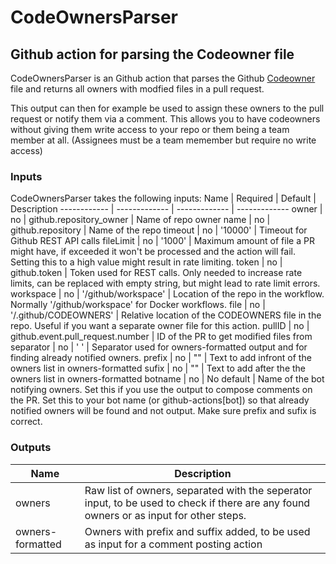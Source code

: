 # CodeOwnersParser
## Github action for parsing the Codeowner file
CodeOwnersParser is an Github action that parses the Github [Codeowner](https://docs.github.com/en/repositories/managing-your-repositorys-settings-and-features/customizing-your-repository/about-code-owners)
file and returns all owners with modfied files in a pull request.

This output can then for example be used to assign these owners to the pull request or notify them via a comment.
This allows you to have codeowners without giving them write access to your repo or them being a team member at all. (Assignees must be a team memember but require no write access)

### Inputs
CodeOwnersParser takes the following inputs:
Name | Required | Default | Description
------------ | ------------- | ------------- | -------------
owner | no | github.repository_owner | Name of repo owner
name | no | github.repository | Name of the repo
timeout | no | '10000' | Timeout for Github REST API calls
fileLimit | no | '1000' | Maximum amount of file a PR might have, if exceeded it won't be processed and the action will fail. Setting this to a high value might result in rate limiting.
token | no | github.token | Token used for REST calls. Only needed to increase rate limits, can be replaced with empty string, but might lead to rate limit errors.
workspace | no | '/github/workspace' | Location of the repo in the workflow. Normally '/github/workspace' for Docker workflows.
file | no | '/.github/CODEOWNERS' | Relative location of the CODEOWNERS file in the repo. Useful if you want a separate owner file for this action.
pullID | no | github.event.pull_request.number | ID of the PR to get modified files from
separator | no | ' ' | Separator used for owners-formatted output and for finding already notified owners.
prefix | no | "" | Text to add infront of the owners list in owners-formatted
sufix | no | "" | Text to add after the the owners list in owners-formatted
botname | no | No default | Name of the bot notifying owners. Set this if you use the output to compose comments on the PR. Set this to your bot name (or github-actions[bot]) so that already notified owners will be found and not output. Make sure prefix and sufix is correct.

### Outputs
Name | Description
------------ | -------------
owners | Raw list of owners, separated with the seperator input, to be used to check if there are any found owners or as input for other steps.
owners-formatted | Owners with prefix and suffix added, to be used as input for a comment posting action
